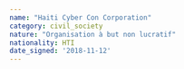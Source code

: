 ```yaml
---
name: "Haiti Cyber Con Corporation"
category: civil_society
nature: "Organisation à but non lucratif"
nationality: HTI
date_signed: '2018-11-12'
---
```

    